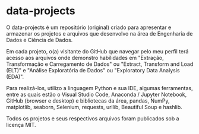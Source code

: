 # data-projects

O data-projects é um repositório (original) criado para apresentar e armazenar os projetos e arquivos que desenvolvo na área de Engenharia de Dados e Ciência de Dados.

Em cada projeto, o(a) visitante do GitHub que navegar pelo meu perfil terá acesso aos arquivos onde demonstro habilidades em "Extração, Transformação e Carregamento de Dados" ou "Extract, Transform and Load (ELT)" e "Análise Exploratória de Dados" ou "Exploratory Data Analysis (EDA)".

Para realizá-los, utilizo a linguagem Python e sua IDE, algumas ferramentas, entre as quais estão o Visual Studio Code, Anaconda / Jupyter Notebook, GitHub (browser e desktop) e bibliotecas da área, pandas, NumPy, matplotlib, seaborn, Selenium, requests, urllib, Beautiful Soup e hashlib.

Todos os projetos e seus respectivos arquivos foram publicados sob a licença MIT.
